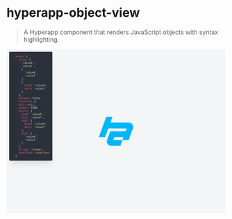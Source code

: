 
# hyperapp-object-view

> A Hyperapp component that renders JavaScript objects with syntax highlighting.

![screenshot](screenshot.png)
